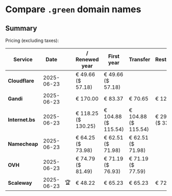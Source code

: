 # Compare `.green` domain names

## Summary

Pricing (excluding taxes):

| Service | Date |  | / Renewed year | First year | Transfer | Restoration |
|--|--|--|--|--|--|--|
| **Cloudflare** | 2025-06-23 |  | € 49.66<br>($ 57.18) | € 49.66<br>($ 57.18) |  |  |
| **Gandi** | 2025-06-23 |  | € 170.00 | € 83.37 | € 70.65 | € 129.01 |
| **Internet.bs** | 2025-06-23 |  | € 118.25<br>($ 130.25) | € 104.88<br>($ 115.54) | € 104.88<br>($ 115.54) | € 299.99<br>($ 330.45) |
| **Namecheap** | 2025-06-23 |  | € 64.25<br>($ 73.98) | € 62.51<br>($ 71.98) | € 62.51<br>($ 71.98) |  |
| **OVH** | 2025-06-23 |  | € 74.79<br>($ 81.49) | € 71.19<br>($ 76.93) | € 71.19<br>($ 77.59) |  |
| **Scaleway** | 2025-06-23 | 🏆 | € 48.22 | € 65.23 | € 65.23 | € 72.76 |
